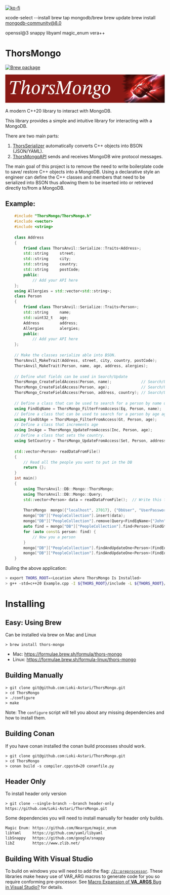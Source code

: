 [![ko-fi](https://ko-fi.com/img/githubbutton_sm.svg)](https://ko-fi.com/G2G216KZR3)

xcode-select --install
brew tap mongodb/brew
brew update
brew install mongodb-community@8.0



openssl@3
snappy
libyaml
magic_enum
vera++


# ThorsMongo

[![Brew package](https://img.shields.io/badge/Brew-package-blueviolet)](https://formulae.brew.sh/formula/thors-mongo)

![ThorStream](img/thorsmongo.jpg)

A modern C++20 library to interact with MongoDB.

This library provides a simple and intuitive library for interacting with a MongoDB.

There are two main parts:

1. [ThorsSerializer](https://github.com/Loki-Astari/ThorsSerializer) automatically converts C++ objects into BSON (JSON/YAML).
2. [ThorsMongoAPI](https://github.com/Loki-Astari/ThorsMongoAPI) sends and receives MongoDB wire protocol messages.

The main goal of this project is to remove the need to write boilerplate code to save/ restore C++ objects into a MongoDB. Using a declarative style an engineer can define the C++ classes and members that need to be serialized into BSON thus allowing them to be inserted into or retrieved directly to/from a MongoDB.

## Example:

```C++
    #include "ThorsMongo/ThorsMongo.h"
    #include <vector>
    #include <string>

    class Address
    {
        friend class ThorsAnvil::Serialize::Traits<Address>;
        std::string     street;
        std::string     city;
        std::string     country;
        std::string     postCode;
        public:
            // Add your API here
    };
    using Allergies = std::vector<std::string>;
    class Person
    {
        friend class ThorsAnvil::Serialize::Traits<Person>;
        std::string     name;
        std::uint32_t   age;
        Address         address;
        Allergies       alergies;
        public:
            // Add your API here
    };

    // Make the classes serialize able into BSON.
    ThorsAnvil_MakeTrait(Address, street, city, country, postCode);
    ThorsAnvil_MakeTrait(Person, name, age, address, alergies);

    // Define what fields can be used in Search/Update
    ThorsMongo_CreateFieldAccess(Person, name);             // Search/Update a person by name.
    ThorsMongo_CreateFieldAccess(Person, age);              // Search/Update a person by age.
    ThorsMongo_CreateFieldAccess(Person, address, country); // Search/Update a person by country.

    // Define a class that can be used to search for a person by name using 'Eq' (equal)
    using FindEqName = ThorsMongo_FilterFromAccess(Eq, Person, name);
    // Define a class that can be used to search for a person by age age using 'Gt' (Greater than)
    using FindGtAge = ThorsMongo_FilterFromAccess(Gt, Person, age);
    // Define a class that increments age
    using IncAge = ThorsMongo_UpdateFromAccess(Inc, Person, age);
    // Define a class that sets the country.
    using SetCountry = ThorsMongo_UpdateFromAccess(Set, Person, address, country);

    std::vector<Person> readDataFromFile()
    {
        // Read all the people you want to put in the DB
        return {};
    }
    int main()
    {
        using ThorsAnvil::DB::Mongo::ThorsMongo;
        using ThorsAnvil::DB::Mongo::Query;
        std::vector<Person> data = readDataFromFile();  // Write this function to read data from file.

        ThorsMongo  mongo({"localhost", 27017}, {"DbUser", "UserPassword"});
        mongo["DB"]["PeopleCollection"].insert(data);
        mongo["DB"]["PeopleCollection"].remove(Query<FindEqName>{"John"});      // Remove all the people named "John"
        auto find = mongo["DB"]["PeopleCollection"].find<Person>(FindGtAge{51});// Find all the people over 51
        for (auto const& person: find) {
            // Now you a person
        }
        mongo["DB"]["PeopleCollection"].findAndUpdateOne<Person>(FindEqName{"Tom"}, IncAge{2});         // Increment the age of Tom by 2
        mongo["DB"]["PeopleCollection"].findAndUpdateOne<Person>(FindEqName{"Sam"}, SetCountry{"USA"}); // Sam now lives in the USA
    }
```

Builing the above application:

```bash
> export THORS_ROOT=<Location where ThorsMongo Is Installed>
> g++ -std=c++20 Example.cpp -I ${THORS_ROOT}/include -L ${THORS_ROOT}/lib -lThorSerialize -lThorsLogging -lThorsMongo -lThorsSocket
```

# Installing

## Easy: Using Brew

Can be installed via brew on Mac and Linux

    > brew install thors-mongo

* Mac: https://formulae.brew.sh/formula/thors-mongo
* Linux: https://formulae.brew.sh/formula-linux/thors-mongo

## Building Manually

    > git clone git@github.com:Loki-Astari/ThorsMongo.git
    > cd ThorsMongo
    > ./configure
    > make

Note: The `configure` script will tell you about any missing dependencies and how to install them.

## Building Conan

If you have conan installed the conan build processes should work.

    > git clone git@github.com:Loki-Astari/ThorsMongo.git
    > cd ThorsMongo
    > conan build -s compiler.cppstd=20 conanfile.py

## Header Only

To install header only version

    > git clone --single-branch --branch header-only https://github.com/Loki-Astari/ThorsMongo.git

Some dependencies you will need to install manually for header only builds.

    Magic Enum: https://github.com/Neargye/magic_enum
    libYaml     https://github.com/yaml/libyaml
    libSnappy   https://github.com/google/snappy
    libZ        https://www.zlib.net/

## Building With Visual Studio

To build on windows you will need to add the flag: [`/Zc:preprocessor`](https://learn.microsoft.com/en-us/cpp/build/reference/zc-preprocessor?view=msvc-170). These libraries make heavy use of VAR_ARG macros to generate code for you so require conforming pre-processor. See [Macro Expansion of __VA_ARGS__ Bug in Visual Studio?](https://stackoverflow.com/questions/78605945/macro-expansion-of-va-args-bug-in-visual-studio) for details.

